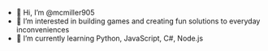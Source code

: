 - 👋 Hi, I’m @mcmiller905
- 👀 I’m interested in building games and creating fun solutions to everyday inconveniences
- 🌱 I’m currently learning Python, JavaScript, C#, Node.js

<!---
mcmiller905/mcmiller905 is a ✨ special ✨ repository because its `README.md` (this file) appears on your GitHub profile.
You can click the Preview link to take a look at your changes.
--->
